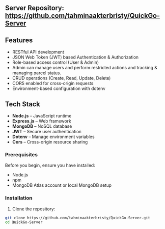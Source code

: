 ## Server Repository: https://github.com/tahminaakterbristy/QuickGo-Server
##  Features

- RESTful API development
- JSON Web Token (JWT) based Authentication & Authorization
-  Role-based access control (User & Admin)
- Admin can manage users and perform restricted actions and tracking & managing parcel status.
- CRUD operations (Create, Read, Update, Delete)
- CORS enabled for cross-origin requests
- Environment-based configuration with dotenv


##  Tech Stack

- **Node.js** – JavaScript runtime
- **Express.js** – Web framework
- **MongoDB** – NoSQL database
- **JWT** – Secure user authentication
- **Dotenv** – Manage environment variables
- **Cors** – Cross-origin resource sharing


### Prerequisites

Before you begin, ensure you have installed:
- Node.js
- npm
- MongoDB Atlas account or local MongoDB setup

###  Installation
1. Clone the repository:
```bash
git clone https://github.com/tahminaakterbristy/QuickGo-Server.git
cd QuickGo-Server
